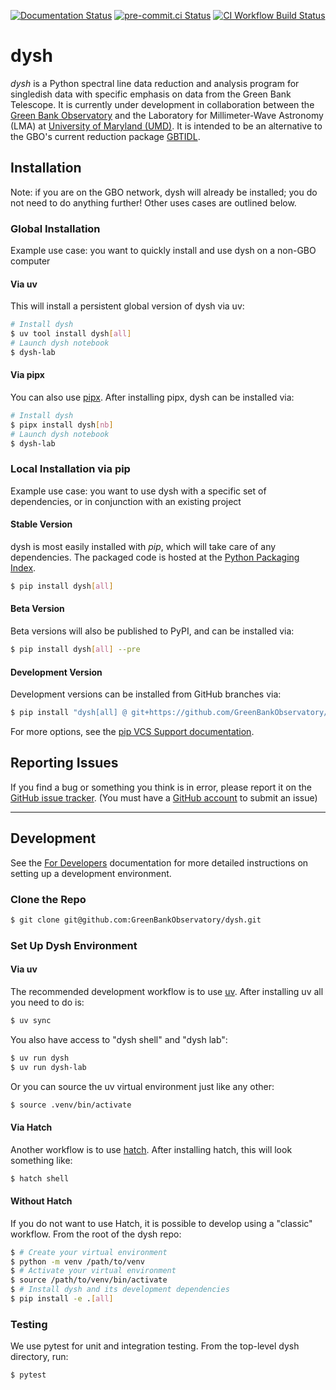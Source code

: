 [![Documentation Status](https://readthedocs.org/projects/dysh/badge/?version=latest)](https://dysh.readthedocs.io/en/latest/?badge=latest)
[![pre-commit.ci Status](https://results.pre-commit.ci/badge/github/GreenBankObservatory/dysh/main.svg)](https://results.pre-commit.ci/latest/github/GreenBankObservatory/dysh/main)
[![CI Workflow Build Status](https://github.com/GreenBankObservatory/dysh/actions/workflows/ci.yml/badge.svg)](https://github.com/GreenBankObservatory/dysh/actions/workflows/ci.yml)

# dysh

*dysh* is a Python spectral line data reduction and analysis program for singledish data with specific emphasis on data from the Green Bank Telescope. It is currently under development in collaboration between the [Green Bank Observatory](https://www.greenbankobservatory.org) and the Laboratory for Millimeter-Wave Astronomy (LMA) at [University of Maryland (UMD)](https://www.astro.umd.edu). It is intended to be an alternative to the GBO's current reduction package [GBTIDL](https://www.gb.nrao.edu/GBT/DA/gbtidl/users_guide/).

## Installation

Note: if you are on the GBO network, dysh will already be installed; you do not need to do anything further! Other uses cases are outlined below.

### Global Installation

Example use case: you want to quickly install and use dysh on a non-GBO computer

#### Via uv

This will install a persistent global version of dysh via uv:

```sh
# Install dysh
$ uv tool install dysh[all]
# Launch dysh notebook
$ dysh-lab
```

#### Via pipx


You can also use [pipx](https://github.com/pypa/pipx#install-pipx). After installing pipx, dysh can be installed via:

```sh
# Install dysh
$ pipx install dysh[nb]
# Launch dysh notebook
$ dysh-lab
```

### Local Installation via pip

Example use case: you want to use dysh with a specific set of dependencies, or in conjunction with an existing project

#### Stable Version
dysh is most easily installed with *pip*, which will take care of any dependencies. The packaged code is hosted at the [Python Packaging Index](https://pypi.org/project/dysh).

```sh
$ pip install dysh[all]
```

#### Beta Version

Beta versions will also be published to PyPI, and can be installed via:

```sh
$ pip install dysh[all] --pre
```

#### Development Version

Development versions can be installed from GitHub branches via:

```sh
$ pip install "dysh[all] @ git+https://github.com/GreenBankObservatory/dysh"
```
For more options, see the [pip VCS Support documentation](https://pip.pypa.io/en/stable/topics/vcs-support/).

## Reporting Issues

If you find a bug or something you think is in error, please report it on
the [GitHub issue tracker](https://github.com/GreenBankObservatory/dysh/issues).
(You must have a [GitHub account](https://github.com) to submit an issue)

---

## Development

See the [For Developers](https://dysh.readthedocs.io/en/latest/for_developers/index.html) documentation for more detailed instructions on setting up a development environment.

### Clone the Repo

```sh
$ git clone git@github.com:GreenBankObservatory/dysh.git
```

### Set Up Dysh Environment

#### Via uv

The recommended development workflow is to use [uv](https://docs.astral.sh/uv/). After installing uv all you need to do is:

```sh
$ uv sync
```
You also have access to "dysh shell" and "dysh lab":

```sh
$ uv run dysh
$ uv run dysh-lab
```

Or you can source the uv virtual environment just like any other:

```sh
$ source .venv/bin/activate
```

#### Via Hatch

Another workflow is to use [hatch](https://hatch.pypa.io/latest/tutorials/environment/basic-usage/). After installing hatch, this will look something like:

```sh
$ hatch shell
```

#### Without Hatch

If you do not want to use Hatch, it is possible to develop using a "classic" workflow. From the root of the dysh repo:

```sh
$ # Create your virtual environment
$ python -m venv /path/to/venv
$ # Activate your virtual environment
$ source /path/to/venv/bin/activate
$ # Install dysh and its development dependencies
$ pip install -e .[all]
```

### Testing
We use pytest for unit and integration testing. From the top-level dysh directory, run:

```sh
$ pytest
```

